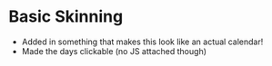 # Basic Skinning

- Added in something that makes this look like an actual calendar!
- Made the days clickable (no JS attached though)